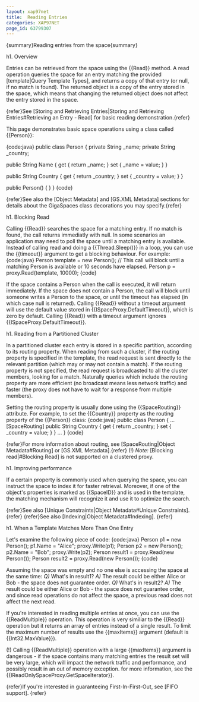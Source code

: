 ```yaml
---
layout: xap97net
title:  Reading Entries
categories: XAP97NET
page_id: 63799307
---
```


{summary}Reading entries from the space{summary}

h1. Overview

Entries can be retrieved from the space using the {{Read}} method. A read operation queries the space for an entry matching the provided [template|Query Template Types], and returns a copy of that entry (or null, if no match is found).
The returned object is a copy of the entry stored in the space, which means that changing the returned object does not affect the entry stored in the space.

{refer}See [Storing and Retrieving Entries|Storing and Retrieving Entries#Retrieving an Entry - Read] for basic reading demonstration.{refer}

This page demonstrates basic space operations using a class called {{Person}}:

{code:java}
public class Person
{
   private String _name;
   private String _country;

   public String Name
   {
      get { return _name; }
      set { _name = value; }
   }

   public String Country
   {
      get { return _country; }
      set { _country = value; }
   }

   public Person()
   {
   }
}
{code}

{refer}See also the [Object Metadata] and [GS.XML Metadata] sections for details about the GigaSpaces class decorations you may specify.{refer}

h1. Blocking Read

Calling {{Read}} searches the space for a matching entry. If no match is found, the call returns immediatly with null.
In some scenarios an application may need to poll the space until a matching entry is available. Instead of calling read and doing a {{Thread.Sleep()}} in a loop, you can use the {{timeout}} argument to get a blocking behaviour. For example:
{code:java}
Person template = new Person();
// This call will block until a matching Person is available or 10 seconds have elapsed.
Person p = proxy.Read(template, 10000);
{code}

If the space contains a Person when the call is executed, it will return immediately. If the space does not contain a Person, the call will block until someone writes a Person to the space, or until the timeout has elapsed (in which case null is returned).
Calling {{Read}} without a timeout argument will use the default value stored in {{ISpaceProxy.DefaultTimeout}}, which is zero by default.
Calling {{Read}} with a timeout argument ignores {{ISpaceProxy.DefaultTimeout}}.

h1. Reading from a Partitioned Cluster

In a partitioned cluster each entry is stored in a specific partition, according to its routing property. When reading from such a cluster, if the routing property is specified in the template, the read request is sent directly to the relevant partition (which may or may not contain a match). If the routing property is not specified, the read request is broadcasted to all the cluster members, looking for a match. Naturally queries which include the routing property are more efficient (no broadcast means less network traffic) and faster (the proxy does not have to wait for a response from multiple members).

Setting the routing property is usually done using the {{SpaceRouting}} attribute. For example, to set the {{Country}} property as the routing property of the {{Person}} class:
{code:java}
public class Person
{
   ...
   [SpaceRouting]
   public String Country
   {
      get { return _country; }
      set { _country = value; }
   }
   ...
}
{code}

{refer}For more information about routing, see [SpaceRouting|Object Metadata#Routing] or [GS.XML Metadata].{refer}
(!) *Note:* [Blocking read|#Blocking Read] is not supported on a clustered proxy.

h1. Improving performance

If a certain property is commonly used when querying the space, you can instruct the space to index it for faster retrieval. Moreover, if one of the object's properties is marked as {{SpaceID}} and is used in the template, the matching mechanism will recognize it and use it to optimize the search.

{refer}See also [Unique Constraints|Object Metadata#Unique Constraints]. {refer}
{refer}See also [Indexing|Object Metadata#Indexing]. {refer}

h1. When a Template Matches More Than One Entry

Let's examine the following piece of code:
{code:java}
Person p1 = new Person();
p1.Name = "Alice";
proxy.Write(p1);
Person p2 = new Person();
p2.Name = "Bob";
proxy.Write(p2);
Person result1 = proxy.Read(new Person());
Person result2 = proxy.Read(new Person());
{code}

Assuming the space was empty and no one else is accessing the space at the same time:
*Q)* What's in result1?
*A)* The result could be either Alice or Bob - the space does not guarantee order.
*Q)* What's in result2?
*A)* The result could be either Alice or Bob - the space does not guarantee order, and since read operations do not affect the space, a previous read does not affect the next read.

If you're interested in reading multiple entries at once, you can use the {{ReadMultiple}} operation. This operation is very similiar to the {{Read}} operation but it returns an array of entries instead of a single result. To limit the maximum number of results use the {{maxItems}} argument (default is {{Int32.MaxValue}}).

(!) Calling {{ReadMultiple}} operation with a large {{maxItems}} argument is dangerous - if the space contains many matching entries the result set will be very large, which will impact the network traffic and performance, and possibly result in an out of memory exception. for more information, see the {{IReadOnlySpaceProxy.GetSpaceIterator}}.

{refer}If you're interested in guaranteeing First-In-First-Out, see [FIFO support]. {refer}

